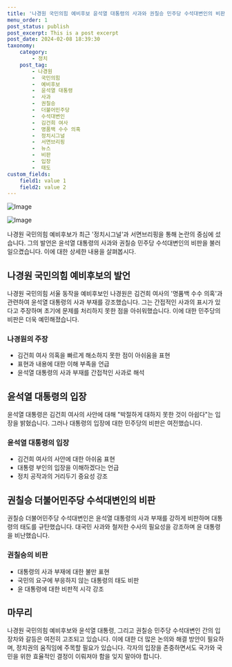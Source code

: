 ```yaml
---
title: '나경원 국민의힘 예비후보 윤석열 대통령의 사과와 권칠승 민주당 수석대변인의 비판'
menu_order: 1
post_status: publish
post_excerpt: This is a post excerpt
post_date: 2024-02-08 18:39:30
taxonomy:
    category:
        - 정치
    post_tag:
        - 나경원
        -  국민의힘
        -  예비후보
        -  윤석열 대통령
        -  사과
        -  권칠승
        -  더불어민주당
        -  수석대변인
        -  김건희 여사
        -  명품백 수수 의혹
        -  정치시그널
        -  서면브리핑
        -  뉴스
        -  비판
        -  입장
        -  태도
custom_fields:
    field1: value 1
    field2: value 2
---
```


![Image](https://imgnews.pstatic.net/image/022/2024/02/08/20240208507715_20240208114901692.jpg?type=w647)

![Image](https://imgnews.pstatic.net/image/022/2024/02/08/20240208507722_20240208114901695.jpg?type=w647)

나경원 국민의힘 예비후보가 최근 '정치시그널'과 서면브리핑을 통해 논란의 중심에 섰습니다. 그의 발언은 윤석열 대통령의 사과와 권칠승 민주당 수석대변인의 비판을 불러일으켰습니다. 이에 대한 상세한 내용을 살펴봅시다.
## 나경원 국민의힘 예비후보의 발언
나경원 국민의힘 서울 동작을 예비후보인 나경원은 김건희 여사의 '명품백 수수 의혹'과 관련하여 윤석열 대통령의 사과 부재를 강조했습니다. 그는 간접적인 사과의 표시가 있다고 주장하며 초기에 문제를 처리하지 못한 점을 아쉬워했습니다. 이에 대한 민주당의 비판은 더욱 예민해졌습니다.
### 나경원의 주장
- 김건희 여사 의혹을 빠르게 해소하지 못한 점이 아쉬움을 표현
- 표현과 내용에 대한 이해 부족을 언급
- 윤석열 대통령의 사과 부재를 간접적인 사과로 해석
## 윤석열 대통령의 입장
윤석열 대통령은 김건희 여사의 사안에 대해 "박절하게 대하지 못한 것이 아쉽다"는 입장을 밝혔습니다. 그러나 대통령의 입장에 대한 민주당의 비판은 여전했습니다.
### 윤석열 대통령의 입장
- 김건희 여사의 사안에 대한 아쉬움 표현
- 대통령 부인의 입장을 이해하겠다는 언급
- 정치 공작과의 거리두기 중요성 강조
## 권칠승 더불어민주당 수석대변인의 비판
권칠승 더불어민주당 수석대변인은 윤석열 대통령의 사과 부재를 강하게 비판하며 대통령의 태도를 규탄했습니다. 대국민 사과와 철저한 수사의 필요성을 강조하며 윤 대통령을 비난했습니다.
### 권칠승의 비판
- 대통령의 사과 부재에 대한 불만 표현
- 국민의 요구에 부응하지 않는 대통령의 태도 비판
- 윤 대통령에 대한 비판적 시각 강조
## 마무리
나경원 국민의힘 예비후보와 윤석열 대통령, 그리고 권칠승 민주당 수석대변인 간의 입장차와 갈등은 여전히 고조되고 있습니다. 이에 대한 더 많은 논의와 해결 방안이 필요하며, 정치권의 움직임에 주목할 필요가 있습니다. 각자의 입장을 존중하면서도 국가와 국민을 위한 효율적인 결정이 이뤄져야 함을 잊지 말아야 합니다.
